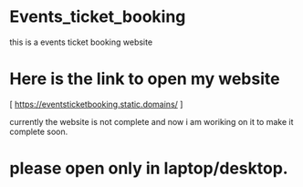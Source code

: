 # Events_ticket_booking
this is a events ticket booking website 
# Here is the link to open my website
[ https://eventsticketbooking.static.domains/ ]

 currently the website is not complete and now i am woriking on it to make it complete soon.

 # please open only in laptop/desktop.
